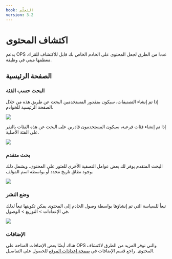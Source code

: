 ```yaml
---
book: التعلّم
version: 3.2
---
```


# اكتشاف المحتوى

يدعم OPS عددا من الطرق لجعل المحتوى على الخادم الخاص بك قابل للاكتشاف للقراء. معظمها مبني في وظيفة.

## الصفحة الرئيسية

### البحث حسب الفئة

إذا تم إنشاء التصنيفات، سيكون بمقدور المستخدمين البحث عن طريق هذه من خلال الصفحة الرئيسية للخوادم.

![](./assets/learning-ops-content-discovery-search-category.png)

إذا تم إنشاء فئات فرعية، سيكون المستخدمون قادرين على البحث عن هذه الفئات بالنقر على الفئة الأصلية.

![](./assets/learning-ops-content-discovery-search-subcategory.png)

### بحث متقدم

البحث المتقدم يوفر لك بعض عوامل التصفية الأخرى للعثور على المحتوى. ويشمل ذلك وجود نطاق تاريخ محدد أو بواسطة اسم المؤلف.

![](./assets/learning-ops-content-discovery-advanced-search.png)

### وضع النشر

تبعاً للسياسة التي تم إنشاؤها بواسطة وصول الخادم إلى المحتوى يمكن تكوينها تبعاً لذلك في الإعدادات > التوزيع > الوصول.

![](./assets/learning-ops-content-discovery-publishing-mode.png)

### الإضافات

هناك أيضًا بعض الإضافات المتاحة على OPS والتي توفر المزيد من الطرق لاكتشاف المحتوى. راجع قسم الإضافات في [صفحة إعدادات الموقع](./setup.md#plugins) للحصول على التفاصيل.
